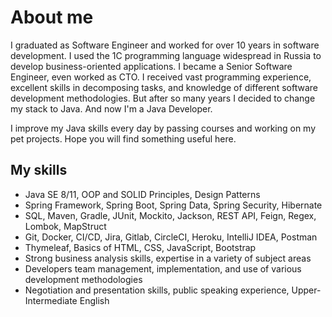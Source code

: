 # About me
I graduated as Software Engineer and worked for over 10 years in software development. I used the 1C programming language widespread in Russia to develop business-oriented applications. I became a Senior Software Engineer, even worked as CTO. I received vast programming experience, excellent skills in decomposing tasks, and knowledge of different software development methodologies. But after so many years I decided to change my stack to Java. And now I'm a Java Developer.

I improve my Java skills every day by passing courses and working on my pet projects. Hope you will find something useful here.

## My skills
- Java SE 8/11, OOP and SOLID Principles, Design Patterns
- Spring Framework, Spring Boot, Spring Data, Spring Security, Hibernate
- SQL, Maven, Gradle, JUnit, Mockito, Jackson, REST API, Feign, Regex, Lombok, MapStruct
- Git, Docker, CI/CD, Jira, Gitlab, CircleCI, Heroku, IntelliJ IDEA, Postman
- Thymeleaf, Basics of HTML, CSS, JavaScript, Bootstrap
- Strong business analysis skills, expertise in a variety of subject areas
- Developers team management, implementation, and use of various development methodologies
- Negotiation and presentation skills, public speaking experience, Upper-Intermediate English
